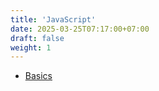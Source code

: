 ```yaml
---
title: 'JavaScript'
date: 2025-03-25T07:17:00+07:00
draft: false
weight: 1
---
```


- [Basics](./basics)

